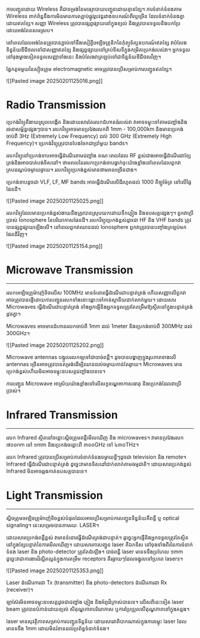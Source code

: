 ការបញ្ជូនដោយ Wireless គឺជាទម្រង់នៃមធ្យោបាយបញ្ជូនដោយគ្មានខ្សែ។ ការទំនាក់ទំនងតាម Wireless ពាក់ព័ន្ធនឹងការមិនមានការតភ្ជាប់ផ្លូវរូបវន្តរវាងឧបករណ៍ពីរឬច្រើន ដែលទំនាក់ទំនងគ្នាដោយឥតខ្សែ។ សញ្ញា Wireless ត្រូវបានផ្សព្វផ្សាយនៅក្នុងខ្យល់ និងត្រូវបានទទួលនិងបកប្រែដោយអង់តែនសមស្រប។

នៅពេលដែលអង់តែនត្រូវបានភ្ជាប់ទៅនឹងសៀគ្វីអេឡិចត្រូនិកនៃកុំព្យូទ័រឬឧបករណ៍ឥតខ្សែ វាបំលែងទិន្នន័យឌីជីថលទៅជាសញ្ញាឥតខ្សែ និងផ្សព្វផ្សាយទៅគ្រប់ទិសទីក្នុងកម្រិតប្រេកង់របស់វា។ អ្នកទទួលនៅចុងម្ខាងទៀតទទួលសញ្ញាទាំងនេះ និងបំលែងវាត្រឡប់ទៅជាទិន្នន័យឌីជីថលវិញ។

ផ្នែកតូចមួយនៃស្ប៉ិចត្រូម electromagnetic អាចត្រូវបានប្រើសម្រាប់ការបញ្ជូនឥតខ្សែ។

![[Pasted image 20250201125016.png]]

# Radio Transmission

ប្រេកង់វិទ្យុគឺងាយស្រួលបង្កើត និងដោយសារតែរលកជំហានធំរបស់វា វាអាចទម្លុះទៅតាមជញ្ជាំងនិងរចនាសម្ព័ន្ធផ្សេងៗបាន។ រលកវិទ្យុអាចមានប្រវែងរលកពី 1mm - 100,000km និងមានប្រេកង់ចាប់ពី 3Hz (Extremely Low Frequency) ដល់ 300 GHz (Extremely High Frequency)។ ប្រេកង់វិទ្យុត្រូវបានបែងចែកជាប្រាំមួយ bands។

រលកវិទ្យុនៅប្រេកង់ទាបអាចធ្វើដំណើរតាមជញ្ជាំង ខណៈពេលដែល RF ខ្ពស់ជាងអាចធ្វើដំណើរជាខ្សែត្រង់និងអាចបាត់បង់ទិសដៅ។ ថាមពលនៃរលកប្រេកង់ទាបធ្លាក់ចុះយ៉ាងខ្លាំងនៅពេលដែលពួកវាគ្របដណ្តប់ចម្ងាយឆ្ងាយ។ រលកវិទ្យុប្រេកង់ខ្ពស់មានថាមពលច្រើនជាង។

ប្រេកង់ទាបដូចជា VLF, LF, MF bands អាចធ្វើដំណើរលើដីរហូតដល់ 1000 គីឡូម៉ែត្រ នៅលើផ្ទៃផែនដី។

![[Pasted image 20250201125025.png]]

រលកវិទ្យុដែលមានប្រេកង់ខ្ពស់ងាយនឹងត្រូវបានស្រូបយកដោយទឹកភ្លៀង និងឧបសគ្គផ្សេងៗ។ ពួកវាប្រើប្រាស់ Ionosphere នៃបរិយាកាសផែនដី។ រលកវិទ្យុប្រេកង់ខ្ពស់ដូចជា HF និង VHF bands ត្រូវបានផ្សព្វផ្សាយឡើងលើ។ នៅពេលពួកវាឈានដល់ Ionosphere ពួកវាត្រូវបានបញ្ចាំងត្រឡប់មកផែនដីវិញ។

![[Pasted image 20250201125154.png]]

# Microwave Transmission
---
រលកអេឡិចត្រូម៉ាញ៉េទិចលើស 100MHz មានទំនោរធ្វើដំណើរជាបន្ទាត់ត្រង់ ហើយសញ្ញាលើពួកវាអាចត្រូវបានផ្ញើដោយការបញ្ជូនរលកទាំងនោះឆ្ពោះទៅកាន់ស្ថានីយជាក់លាក់មួយ។ ដោយសារ Microwaves ធ្វើដំណើរជាបន្ទាត់ត្រង់ ទាំងអ្នកផ្ញើនិងអ្នកទទួលត្រូវតែតម្រឹមឱ្យស្ថិតនៅក្នុងបន្ទាត់ត្រង់ដូចគ្នា។

Microwaves អាចមានជំហានរលកចាប់ពី 1mm ដល់ 1meter និងប្រេកង់ចាប់ពី 300MHz ដល់ 300GHz។

![[Pasted image 20250201125202.png]]

Microwave antennas បង្មួលរលកឲ្យទៅជាបាច់ពន្លឺ។ ដូចបានបង្ហាញក្នុងរូបភាពខាងលើ antennas ច្រើនអាចត្រូវបានតម្រង់ដើម្បីឈានដល់ចម្ងាយកាន់តែឆ្ងាយ។ Microwaves មានប្រេកង់ខ្ពស់ហើយមិនអាចទម្លុះឧបសគ្គជញ្ជាំងបានទេ។

ការបញ្ជូន Microwave អាស្រ័យយ៉ាងខ្លាំងទៅលើលក្ខខណ្ឌអាកាសធាតុ និងប្រេកង់ដែលវាប្រើប្រាស់។

# Infrared Transmission
---
រលក Infrared ស្ថិតនៅចន្លោះស្ពិចត្រូមពន្លឺមើលឃើញ និង microwaves។ វាមានប្រវែងរលក ៧០០nm ទៅ ១mm និងប្រេកង់ចន្លោះពី ៣០០GHz ទៅ ៤៣០THz។

រលក Infrared ត្រូវបានប្រើសម្រាប់ការទំនាក់ទំនងចម្ងាយខ្លីៗដូចជា television និង remote។ Infrared ធ្វើដំណើរជាបន្ទាត់ត្រង់ ដូច្នេះវាមានទិសដៅជាក់លាក់តាមធម្មជាតិ។ ដោយសារប្រេកង់ខ្ពស់ Infrared មិនអាចឆ្លងកាត់ឧបសគ្គបានទេ។

# Light Transmission
---
ស្ពិចត្រូមអេឡិចត្រូម៉ាញ៉េទិចខ្ពស់បំផុតដែលអាចប្រើសម្រាប់ការបញ្ជូនទិន្នន័យគឺពន្លឺ ឬ optical signaling។ នេះសម្រេចបានតាមរយៈ LASER។

ដោយសារប្រេកង់ពន្លឺខ្ពស់ វាមានទំនោរធ្វើដំណើរត្រង់ជាបន្ទាត់។ ដូច្នេះអ្នកផ្ញើនិងអ្នកទទួលត្រូវតែស្ថិតនៅក្នុងខ្សែបន្ទាត់នៃការមើលឃើញ។ ដោយសារការបញ្ជូន laser គឺឯកទិស នៅចុងទាំងពីរនៃការទំនាក់ទំនង laser និង photo-detector ត្រូវតែដំឡើង។ បាច់ពន្លឺ laser មានទទឹងប្រហែល ១mm ដូច្នេះវាជាការងារដ៏ល្អិតល្អន់ក្នុងការតម្រឹម receptors ពីរឆ្ងាយៗដែលចង្អុលទៅប្រភព lasers។

![[Pasted image 20250201125353.png]]

Laser ដំណើរការជា Tx (transmitter) និង photo-detectors ដំណើរការជា Rx (receiver)។

ឡាស៊ែរមិនអាចទម្លុះឧបសគ្គដូចជាជញ្ជាំង ភ្លៀង និងអ័ព្ទដ៏ក្រាស់បានទេ។ លើសពីនេះទៀត laser beam ត្រូវបានបំភាន់ដោយខ្យល់ សីតុណ្ហភាពបរិយាកាស ឬការប្រែប្រួលសីតុណ្ហភាពនៅក្នុងគន្លង។

laser មានសុវត្ថិភាពសម្រាប់ការបញ្ជូនទិន្នន័យ ដោយសារវាពិបាកណាស់ក្នុងការទម្លុះ laser ដែលមានទទឹង 1mm ដោយមិនរំខានដល់ប្រព័ន្ធទំនាក់ទំនង។
